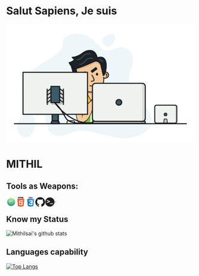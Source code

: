 # Salut Sapiens, Je suis 
![gif from Mithil](https://github.com/Mithilsai/Mithilsai/blob/master/mithil.gif?raw=true)
# MITHIL

## Tools as Weapons:

<img align="left" alt="Atom" width="26px" src="https://raw.githubusercontent.com/github/explore/80688e429a7d4ef2fca1e82350fe8e3517d3494d/topics/atom/atom.png" />
<img align="left" alt="HTML5" width="26px" src="https://raw.githubusercontent.com/github/explore/80688e429a7d4ef2fca1e82350fe8e3517d3494d/topics/html/html.png" />
<img align="left" alt="CSS3" width="26px" src="https://raw.githubusercontent.com/github/explore/80688e429a7d4ef2fca1e82350fe8e3517d3494d/topics/css/css.png" />
<img align="left" alt="GitHub" width="26px" src="https://raw.githubusercontent.com/github/explore/78df643247d429f6cc873026c0622819ad797942/topics/github/github.png" />
<img align="left" alt="Terminal" width="26px" src="https://raw.githubusercontent.com/github/explore/80688e429a7d4ef2fca1e82350fe8e3517d3494d/topics/terminal/terminal.png" />.

## Know my Status

![Mithilsai's github stats](https://github-readme-stats.vercel.app/api?username=Mithilsai&show_icons=true&theme=radical)

## Languages capability

[![Top Langs](https://github-readme-stats.vercel.app/api/top-langs/?username=Mithilsai)](https://github.com/Mithilsai/github-readme-stats)
